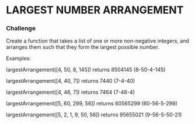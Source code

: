 # LARGEST NUMBER ARRANGEMENT

### Challenge

Create a function that takes a list of one or more non-negative integers, and arranges them such that they form the largest possible number.

Examples:

largestArrangement([4, 50, 8, 145]) returns 8504145 (8-50-4-145)

largestArrangement([4, 40, 7]) returns 7440 (7-4-40)

largestArrangement([4, 46, 7]) returns 7464 (7-46-4)

largestArrangement([5, 60, 299, 56]) returns 60565299 (60-56-5-299)

largestArrangement([5, 2, 1, 9, 50, 56]) returns 95655021 (9-56-5-50-21)
